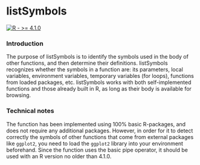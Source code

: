 # listSymbols

[![R - >= 4.1.0](https://img.shields.io/badge/R->=_4.1.0-2ea44f?logo=r&logoColor=white)](https://cran.r-project.org/bin/windows/base/old/)

### Introduction

The purpose of listSymbols is to identify the symbols used in the body of other functions, and then determine their definitions. 
listSymbols recognizes whether the symbols in a function are: its parameters, local variables, environment variables, temporary variables (for loops), functions from loaded packages, etc.
listSymbols works with both self-implemented functions and those already built in R, as long as their body is available for browsing.

### Technical notes

The function has been implemented using 100% basic R-packages, and does not require any additional packages. 
However, in order for it to detect correctly the symbols of other functions that come from external packages like `ggplot2`, you need to load the `ggplot2` library into your environment beforehand. 
Since the function uses the basic pipe operator, it should be used with an R version no older than 4.1.0.
